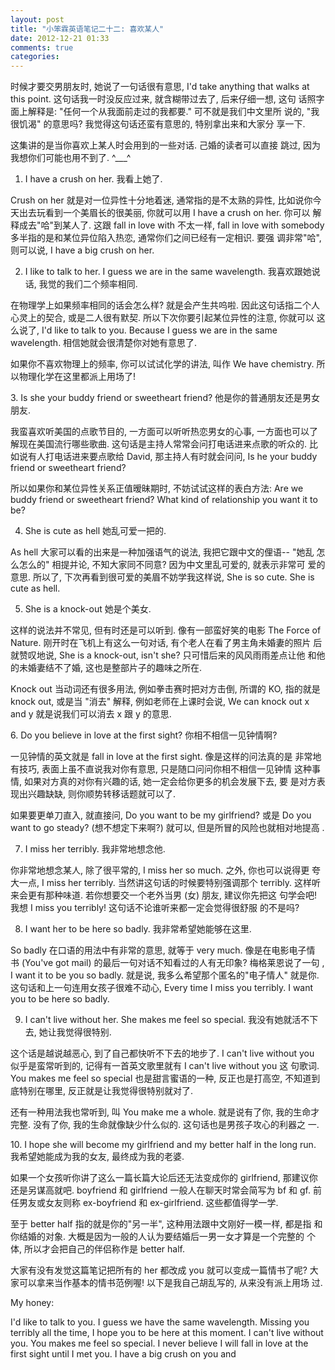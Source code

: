 ```yaml
---
layout: post
title: "小笨霖英语笔记二十二: 喜欢某人"
date: 2012-12-21 01:33
comments: true
categories: 
---
```

时候才要交男朋友时, 她说了一句话很有意思,   I'd take anything that walks 
at this point. 这句话我一时没反应过来, 就含糊带过去了, 后来仔细一想, 这句
话照字面上解释是: "任何一个从我面前走过的我都要."   可不就是我们中文里所
说的, "我很饥渴" 的意思吗?   我觉得这句话还蛮有意思的, 特别拿出来和大家分
享一下.

<p>这集讲的是当你喜欢上某人时会用到的一些对话.   己婚的读者可以直接
跳过, 因为我想你们可能也用不到了. ^___^</p>

1. I have a crush on her. 
我看上她了. 

<p>Crush on her 就是对一位异性十分地着迷, 通常指的是不太熟的异性, 比如说你今
天出去玩看到一个美眉长的很美丽, 你就可以用 I have a crush on her.  你可以
解释成去"哈"到某人了.  这跟 fall in love with 不太一样, fall in love with 
somebody 多半指的是和某位异位陷入热恋, 通常你们之间已经有一定相识.  要强
调非常"哈", 则可以说, I have a big crush on her. </p>
 
2. I like to talk to her. I guess we are in the same wavelength. 
我喜欢跟她说话, 我觉的我们二个频率相同.

<p>在物理学上如果频率相同的话会怎么样? 就是会产生共呜啦. 因此这句话指二个人
心灵上的契合, 或是二人很有默契.  所以下次你要引起某位异性的注意, 你就可以
这么说了, I'd like to talk to you.  Because I guess we are in the same wavelength.
 相信她就会很清楚你对她有意思了.</p>

如果你不喜欢物理上的频率, 你可以试试化学的讲法, 叫作 We have chemistry. 
所以物理化学在这里都派上用场了! 
 
<p>3. Is she your buddy friend or sweetheart friend? 
他是你的普通朋友还是男女朋友.</p>

我蛮喜欢听美国的点歌节目的, 一方面可以听听热恋男女的心事, 一方面也可以了
解现在美国流行哪些歌曲.    这句话是主持人常常会问打电话进来点歌的听众的. 
  比如说有人打电话进来要点歌给 David, 那主持人有时就会问问, Is he your buddy 
friend or sweetheart friend?

<p>所以如果你和某位异性关系正值暧昧期时, 不妨试试这样的表白方法: Are we buddy 
friend or sweetheart friend? What kind of relationship you want it to be?</p>
 
4. She is cute as hell
她乱可爱一把的.

<p>As hell 大家可以看的出来是一种加强语气的说法, 我把它跟中文的俚语-- "她乱
怎么怎么的" 相提并论, 不知大家同不同意? 因为中文里乱可爱的, 就表示非常可
爱的意思. 所以了, 下次再看到很可爱的美眉不妨学我这样说, She is so cute. 
  She is cute as hell. </p>
 
5. She is a knock-out
她是个美女.

<p>这样的说法并不常见, 但有时还是可以听到.   像有一部蛮好笑的电影 The Force 
of Nature. 刚开时在飞机上有这么一句对话, 有个老人在看了男主角未婚妻的照片
后就赞叹地说, She is a knock-out, isn't she?  只可惜后来的风风雨雨差点让他
和他的未婚妻结不了婚, 这也是整部片子的趣味之所在.  </p>  

Knock out 当动词还有很多用法, 例如拳击赛时把对方击倒, 所谓的 KO, 指的就是
 knock out, 或是当 "消去" 解释, 例如老师在上课时会说, We can knock out x 
and y 就是说我们可以消去 x 跟 y 的意思.
 
<p>6. Do you believe in love at the first sight?
你相不相信一见钟情啊?</p>

一见钟情的英文就是 fall in love at the first sight. 像是这样的问法真的是
非常地有技巧, 表面上虽不直说我对你有意思, 只是随口问问你相不相信一见钟情
这种事情, 如果对方真的对你有兴趣的话, 她一定会给你更多的机会发展下去, 要
是对方表现出兴趣缺缺, 则你顺势转移话题就可以了. 

<p>如果要更单刀直入, 就直接问, Do you want to be my girlfriend? 或是 Do you 
want to go steady? (想不想定下来啊?) 就可以, 但是所冒的风险也就相对地提高
.</p>
 
7. I miss her terribly.
我非常地想念他.

<p>你非常地想念某人, 除了很平常的,  I miss her so much. 之外, 你也可以说得更
夸大一点, I miss her terribly. 当然讲这句话的时候要特别强调那个 terribly. 
  这样听来会更有那种味道. 若你想要交一个老外当男 (女) 朋友, 建议你先把这
句学会吧! 我想  I miss you terribly!  这句话不论谁听来都一定会觉得很舒服
的不是吗?</p>
 
8.  I want her to be here so badly.
我非常希望她能够在这里.

<p>So badly 在口语的用法中有非常的意思, 就等于 very much.  像是在电影电子情
书 (You've got mail) 的最后一句对话不知看过的人有无印象? 梅格莱恩说了一句
, I want it to be you so badly.  就是说, 我多么希望那个匿名的"电子情人" 
就是你.  这句话和上一句连用女孩子很难不动心, Every time I miss you terribly. 
  I want you to be here so badly.  </p>
 
9. I can't live without her.  She makes me feel so special.
我没有她就活不下去, 她让我觉得很特别.

<p>这个话是越说越恶心, 到了自己都快听不下去的地步了.  I can't live without 
you 似乎是蛮常听到的, 记得有一首英文歌里就有 I can't live without you 这
句歌词. You makes me feel so special 也是甜言蜜语的一种, 反正也是打高空, 
不知道到底特别在哪里, 反正就是让我觉得很特别就对了.</p>

还有一种用法我也常听到, 叫 You make me a whole. 就是说有了你, 我的生命才
完整.  没有了你, 我的生命就像缺少什么似的.   这句话也是男孩子攻心的利器之
一.
 
<p>10. I hope she will become my girlfriend and my better half in the long 
run.
我希望她能成为我的女友, 最终成为我的老婆.</p>

如果一个女孩听你讲了这么一篇长篇大论后还无法变成你的 girlfriend, 那建议你
还是另谋高就吧.  boyfriend 和 girlfriend 一般人在聊天时常会简写为 bf 和 
gf. 前任男友或女友则称 ex-boyfriend 和 ex-girlfriend. 这些都值得学一学. 


<p>至于 better half 指的就是你的"另一半", 这种用法跟中文刚好一模一样, 都是指
和你结婚的对象.   大概是因为一般的人认为要结婚后一男一女才算是一个完整的
个体, 所以才会把自己的伴侣称作是 better half.  </p>
 

大家有没有发觉这篇笔记把所有的 her 都改成 you 就可以变成一篇情书了呢? 大
家可以拿来当作基本的情书范例喔!   以下是我自己胡乱写的, 从来没有派上用场
过.

<p>My honey:</p>

I'd like to talk to you. I guess we have the same wavelength.  Missing you 
terribly all the time, I hope you to be here at this moment. I can't live 
without you.  You makes me feel so special.  I never believe I will fall 
in love at the first sight until I met you.  I have a big crush on you and 
